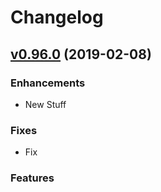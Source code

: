 # Changelog

## [v0.96.0](https://github.com/jadupl2/sadmin/release) (2019-02-08)

### Enhancements

- New Stuff

### Fixes

- Fix 

### Features